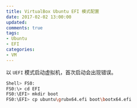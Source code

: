 ```yaml
---
title: VirtualBox Ubuntu EFI 模式配置
date: 2017-02-02 13:00:00
updated:
comments: true
tags:
- Ubuntu
- EFI
categories:
- VM
---
```


以 `UEFI` 模式启动虚拟机，首次启动会出现错误。 

<!--more-->

```bash
Shell> FS0:
FS0:\> cd EFI
FS0:\EFI> mkdir boot
FS0:\EFI> cp ubuntu\grubx64.efi boot\bootx64.efi
```
